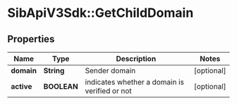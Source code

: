 # SibApiV3Sdk::GetChildDomain

## Properties
Name | Type | Description | Notes
------------ | ------------- | ------------- | -------------
**domain** | **String** | Sender domain | [optional] 
**active** | **BOOLEAN** | indicates whether a domain is verified or not | [optional] 


